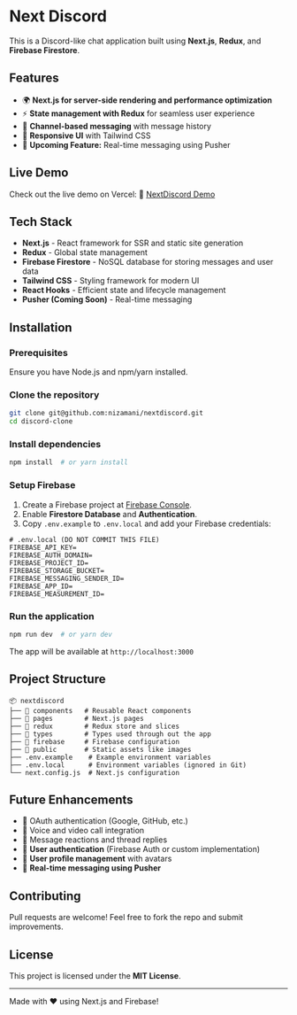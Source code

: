 # Next Discord

This is a Discord-like chat application built using **Next.js**, **Redux**, and **Firebase Firestore**.

## Features

- 🌍 **Next.js for server-side rendering and performance optimization**
- ⚡ **State management with Redux** for seamless user experience
- 📝 **Channel-based messaging** with message history
- 🎨 **Responsive UI** with Tailwind CSS
- 🚀 **Upcoming Feature:** Real-time messaging using Pusher

## Live Demo
Check out the live demo on Vercel:
🔗 [NextDiscord Demo](https://nextdiscord-swart.vercel.app/)

## Tech Stack

- **Next.js** - React framework for SSR and static site generation
- **Redux** - Global state management
- **Firebase Firestore** - NoSQL database for storing messages and user data
- **Tailwind CSS** - Styling framework for modern UI
- **React Hooks** - Efficient state and lifecycle management
- **Pusher (Coming Soon)** - Real-time messaging

## Installation

### Prerequisites
Ensure you have Node.js and npm/yarn installed.

### Clone the repository
```bash
git clone git@github.com:nizamani/nextdiscord.git
cd discord-clone
```

### Install dependencies
```bash
npm install  # or yarn install
```

### Setup Firebase
1. Create a Firebase project at [Firebase Console](https://console.firebase.google.com/).
2. Enable **Firestore Database** and **Authentication**.
3. Copy `.env.example` to `.env.local` and add your Firebase credentials:

```env
# .env.local (DO NOT COMMIT THIS FILE)
FIREBASE_API_KEY=
FIREBASE_AUTH_DOMAIN=
FIREBASE_PROJECT_ID=
FIREBASE_STORAGE_BUCKET=
FIREBASE_MESSAGING_SENDER_ID=
FIREBASE_APP_ID=
FIREBASE_MEASUREMENT_ID=
```

### Run the application
```bash
npm run dev  # or yarn dev
```
The app will be available at `http://localhost:3000`

## Project Structure
```
📦 nextdiscord
├── 📂 components   # Reusable React components
├── 📂 pages        # Next.js pages
├── 📂 redux        # Redux store and slices
├── 📂 types        # Types used through out the app
├── 📂 firebase     # Firebase configuration
├── 📂 public       # Static assets like images
├── .env.example    # Example environment variables
├── .env.local      # Environment variables (ignored in Git)
└── next.config.js  # Next.js configuration
```

## Future Enhancements
- 🔐 OAuth authentication (Google, GitHub, etc.)
- 📢 Voice and video call integration
- 🚀 Message reactions and thread replies
- 👥 **User authentication** (Firebase Auth or custom implementation)
- 📸 **User profile management** with avatars
- 🔄 **Real-time messaging using Pusher**

## Contributing
Pull requests are welcome! Feel free to fork the repo and submit improvements.

## License
This project is licensed under the **MIT License**.

---
Made with ❤️ using Next.js and Firebase!

